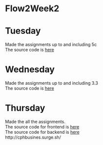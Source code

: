 # Flow2Week2

<h1>Tuesday</h1>
Made the assignments up to and including 5c<br>
The source code is <a href ="https://github.com/drh89/Flow2Week2/tree/master/JsFlow2"> here<a/>
  
<h1>Wednesday</h1>
Made the assignments up to and including 3.3<br>
The source code is <a href ="https://github.com/drh89/Flow2Week2/tree/master/AJAX"> here<a/>
  
<h1>Thursday</h1>
Made the all the assignments.<br>
The source code for frontend is <a href ="https://github.com/drh89/Flow2Week2/tree/master/SOPandCORSFront"> here<a/><br>
The source code for backend is  <a href ="https://github.com/drh89/Flow2Week2/tree/master/SOPandCORSback"> here<a/><br>
http://cphbusines.surge.sh/  
  
  

  
    
     
